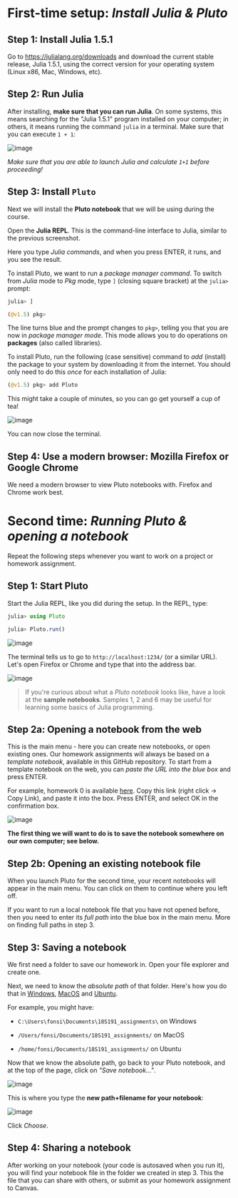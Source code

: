 # First-time setup: _Install Julia & Pluto_



## Step 1: Install Julia 1.5.1

Go to https://julialang.org/downloads and download the current stable release, Julia 1.5.1, using the correct version for your operating system (Linux x86, Mac, Windows, etc).

## Step 2: Run Julia

After installing, **make sure that you can run Julia**. On some systems, this means searching for the "Julia 1.5.1" program installed on your computer; in others, it means running the command `julia` in a terminal. Make sure that you can execute `1 + 1`:

![image](https://user-images.githubusercontent.com/6933510/91439734-c573c780-e86d-11ea-8169-0c97a7013e8d.png)

*Make sure that you are able to launch Julia and calculate `1+1` before proceeding!*

## Step 3: Install `Pluto`

Next we will install the **Pluto notebook** that we will be using during the course.

Open the **Julia REPL**. This is the command-line interface to Julia, similar to the previous screenshot.

Here you type _Julia commands_, and when you press ENTER, it runs, and you see the result.

To install Pluto, we want to run a _package manager command_. To switch from _Julia_ mode to _Pkg_ mode, type `]` (closing square bracket) at the `julia>` prompt:
```julia
julia> ]

(@v1.5) pkg>
```

The line turns blue and the prompt changes to `pkg>`, telling you that you are now in _package manager mode_. This mode allows you to do operations on **packages** (also called libraries).

To install Pluto, run the following (case sensitive) command to *add* (install) the package to your system by downloading it from the internet.
You should only need to do this *once* for each installation of Julia:

```julia
(@v1.5) pkg> add Pluto
```

This might take a couple of minutes, so you can go get yourself a cup of tea!

![image](https://user-images.githubusercontent.com/6933510/91440380-ceb16400-e86e-11ea-9352-d164911774cf.png)

You can now close the terminal.

## Step 4: Use a modern browser: Mozilla Firefox or Google Chrome
We need a modern browser to view Pluto notebooks with. Firefox and Chrome work best.


# Second time: _Running Pluto & opening a notebook_
Repeat the following steps whenever you want to work on a project or homework assignment.

## Step 1: Start Pluto

Start the Julia REPL, like you did during the setup. In the REPL, type:
```julia
julia> using Pluto

julia> Pluto.run()
```

![image](https://user-images.githubusercontent.com/6933510/91441094-eb01d080-e86f-11ea-856f-e667fdd9b85c.png)

The terminal tells us to go to `http://localhost:1234/` (or a similar URL). Let's open Firefox or Chrome and type that into the address bar.

![image](https://user-images.githubusercontent.com/6933510/91441391-6a8f9f80-e870-11ea-94d0-4ef91b4e2242.png)

> If you're curious about what a _Pluto notebook_ looks like, have a look at the **sample notebooks**. Samples 1, 2 and 6 may be useful for learning some basics of Julia programming.

## Step 2a: Opening a notebook from the web

This is the main menu - here you can create new notebooks, or open existing ones. Our homework assignments will always be based on a _template notebook_, available in this GitHub repository. To start from a template notebook on the web, you can _paste the URL into the blue box_ and press ENTER.

For example, homework 0 is available [here](https://github.com/mitmath/18S191/blob/master/homework/homework0/hw0.jl). Copy this link (right click -> Copy Link), and paste it into the box. Press ENTER, and select OK in the confirmation box.

![image](https://user-images.githubusercontent.com/6933510/91441968-6b750100-e871-11ea-974e-3a6dfd80234a.png)

**The first thing we will want to do is to save the notebook somewhere on our own computer; see below.** 

## Step 2b: Opening an existing notebook file
When you launch Pluto for the second time, your recent notebooks will appear in the main menu. You can click on them to continue where you left off.

If you want to run a local notebook file that you have not opened before, then you need to enter its _full path_ into the blue box in the main menu. More on finding full paths in step 3.

## Step 3: Saving a notebook
We first need a folder to save our homework in. Open your file explorer and create one. 

Next, we need to know the _absolute path_ of that folder. Here's how you do that in [Windows](https://www.top-password.com/blog/copy-full-path-of-a-folder-file-in-windows/), [MacOS](https://www.josharcher.uk/code/find-path-to-folder-on-mac/) and [Ubuntu]().

For example, you might have:

- `C:\Users\fonsi\Documents\18S191_assignments\` on Windows

- `/Users/fonsi/Documents/18S191_assignments/` on MacOS

- `/home/fonsi/Documents/18S191_assignments/` on Ubuntu

Now that we know the absolute path, go back to your Pluto notebook, and at the top of the page, click on _"Save notebook..."_. 

![image](https://user-images.githubusercontent.com/6933510/91444741-77fb5880-e875-11ea-8f6b-02c1c319e7f3.png)

This is where you type the **new path+filename for your notebook**:

![image](https://user-images.githubusercontent.com/6933510/91444565-366aad80-e875-11ea-8ed6-1265ded78f11.png)

Click _Choose_.

## Step 4: Sharing a notebook

After working on your notebook (your code is autosaved when you run it), you will find your notebook file in the folder we created in step 3. This the file that you can share with others, or submit as your homework assignment to Canvas.

